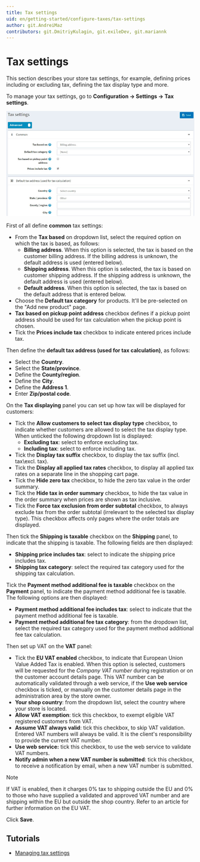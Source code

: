 ```yaml
---
title: Tax settings
uid: en/getting-started/configure-taxes/tax-settings
author: git.AndreiMaz
contributors: git.DmitriyKulagin, git.exileDev, git.mariannk
---
```


# Tax settings

This section describes your store tax settings, for example, defining prices including or excluding tax, defining the tax display type and more.

To manage your tax settings, go to **Configuration → Settings → Tax settings**.

![Tax Settings](_static/tax-settings/tax-settings.jpg)


First of all define **common** tax settings:
* From the **Tax based** on dropdown list, select the required option on which the tax is based, as follows:
  * **Billing address**. When this option is selected, the tax is based on the customer billing address. If the billing address is unknown, the default address is used (entered below).
  * **Shipping address**. When this option is selected, the tax is based on customer shipping address. If the shipping address is unknown, the default address is used (entered below).
  * **Default address**. When this option is selected, the tax is based on the default address that is entered below.
* Choose the **Default tax category** for products. It'll be pre-selected on the "Add new product" page.
* **Tax based on pickup point address** checkbox defines if a pickup point address should be used for tax calculation when the pickup point is chosen.
* Tick the **Prices include tax** checkbox to indicate entered prices include tax.

Then define the **default tax address (used for tax calculation)**, as follows:
* Select the **Country**.
* Select the **State/province**.
* Define the **County/region**.
* Define the **City**.
* Define the **Address 1**.
* Enter **Zip/postal code**.

On the **Tax displaying** panel you can set up how tax will be displayed for customers:
* Tick the **Allow customers to select tax display type** checkbox, to indicate whether customers are allowed to select the tax display type. When unticked the following dropdown list is displayed:
  * **Excluding tax**: select to enforce excluding tax.
  * **Including tax**: select to enforce including tax.
* Tick the **Display tax suffix** checkbox, to display the tax suffix (incl. tax\excl. tax).
* Tick the **Display all applied tax rates** checkbox, to display all applied tax rates on a separate line in the shopping cart page.
* Tick the **Hide zero tax** checkbox, to hide the zero tax value in the order summary.
* Tick the **Hide tax in order summary** checkbox, to hide the tax value in the order summary when prices are shown as tax inclusive.
* Tick the **Force tax exclusion from order subtotal** checkbox, to always exclude tax from the order subtotal (irrelevant to the selected tax display type). This checkbox affects only pages where the order totals are displayed.

Then tick the **Shipping is taxable** checkbox on the **Shipping** panel, to indicate that the shipping is taxable. The following fields are then displayed:
* **Shipping price includes tax**: select to indicate the shipping price includes tax.
* **Shipping tax category**: select the required tax category used for the shipping tax calculation.

Tick the **Payment method additional fee is taxable** checkbox on the **Payment** panel, to indicate the payment method additional fee is taxable. The following options are then displayed:
* **Payment method additional fee includes tax**: select to indicate that the payment method additional fee is taxable.
* **Payment method additional fee tax category**: from the dropdown list, select the required tax category used for the payment method additional fee tax calculation.

Then set up VAT on the **VAT** panel:
* Tick the **EU VAT enabled** checkbox, to indicate that European Union Value Added Tax is enabled. When this option is selected, customers will be requested for the *Company VAT number* during registration or on the customer account details page. This VAT number can be automatically validated through a web service, if the **Use web service** checkbox is ticked, or manually on the customer details page in the administration area by the store owner.
* **Your shop country**: from the dropdown list, select the country where your store is located.
* **Allow VAT exemption**: tick this checkbox, to exempt eligible VAT registered customers from VAT.
* **Assume VAT always valid**: tick this checkbox, to skip VAT validation. Entered VAT numbers will always be valid. It is the client's responsibility to provide the current VAT number.
* **Use web service:** tick this checkbox, to use the web service to validate VAT numbers.
* **Notify admin when a new VAT number is submitted**: tick this checkbox, to receive a notification by email, when a new VAT number is submitted.

> [!NOTE]
> 
> If VAT is enabled, then it charges 0% tax to shipping outside the EU and 0% to those who have supplied a validated and approved VAT number and are shipping within the EU but outside the shop country. Refer to an article for further information on the EU VAT.

Click **Save**.

## Tutorials

* [Managing tax settings](https://www.youtube.com/watch?v=8iF5nQvIoLs&feature=youtu.be)
